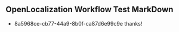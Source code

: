 ## OpenLocalization Workflow Test MarkDown
* 8a5968ce-cb77-44a9-8b0f-ca87d6e99c9e thanks!

<!--HONumber=Aug16_HO3-->


